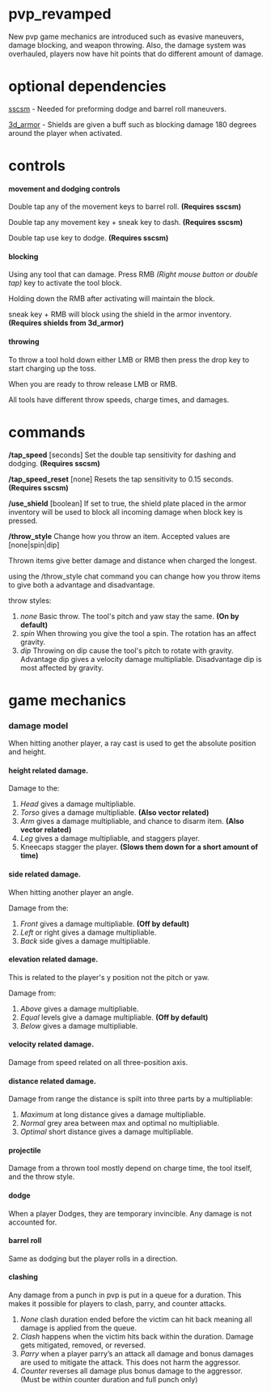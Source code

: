 # pvp_revamped

New pvp game mechanics are introduced such as evasive maneuvers, damage blocking, and weapon throwing. Also, the damage system was overhauled, players now have hit points that do different amount of damage.

# optional dependencies
[sscsm](https://forum.minetest.net/viewtopic.php?t=23504) - Needed for preforming dodge and barrel roll maneuvers.

[3d_armor](https://forum.minetest.net/viewtopic.php?t=4654) - Shields are given a buff such as blocking damage 180 degrees around the player when activated.

# controls

#### movement and dodging controls

Double tap any of the movement keys to barrel roll. **(Requires sscsm)**

Double tap any movement key + sneak key to dash. **(Requires sscsm)**

Double tap use key to dodge. **(Requires sscsm)**

#### blocking

Using any tool that can damage. Press RMB *(Right mouse button or double tap)* key to activate the tool block.

Holding down the RMB after activating will maintain the block.

sneak key + RMB will block using the shield in the armor inventory. **(Requires shields from 3d_armor)**

#### throwing

To throw a tool hold down either LMB or RMB then press the drop key to start charging up the toss.

When you are ready to throw release LMB or RMB.

All tools have different throw speeds, charge times, and damages.

# commands
**/tap_speed** [seconds] Set the double tap sensitivity for dashing and dodging. **(Requires sscsm)**

**/tap_speed_reset** [none] Resets the tap sensitivity to 0.15 seconds. **(Requires sscsm)**

**/use_shield** [boolean] If set to true, the shield plate placed in the armor inventory will be used to block all incoming damage when block key is pressed.

**/throw_style** Change how you throw an item. Accepted values are [none|spin|dip]

Thrown items give better damage and distance when charged the longest.

using the /throw_style chat command you can change how you throw items to give both a advantage and disadvantage.

throw styles:
1. *none* Basic throw. The tool's pitch and yaw stay the same. **(On by default)**
2. *spin* When throwing you give the tool a spin. The rotation has an affect gravity.
3. *dip* Throwing on dip cause the tool's pitch to rotate with gravity. Advantage dip gives a velocity damage multipliable. Disadvantage dip is most affected by gravity.

# game mechanics

### damage model
When hitting another player, a ray cast is used to get the absolute position and height.

#### height related damage.
Damage to the:
1. *Head* gives a damage multipliable.
2. *Torso* gives a damage multipliable. **(Also vector related)**
3. *Arm* gives a damage multipliable, and chance to disarm item. **(Also vector related)**
4. *Leg* gives a damage multipliable, and staggers player.
5. Kneecaps stagger the player. **(Slows them down for a short amount of time)**

#### side related damage.
When hitting another player an angle.

Damage from the:
1. *Front* gives a damage multipliable. **(Off by default)**
2. *Left* or right gives a damage multipliable.
3. *Back* side gives a damage multipliable.

#### elevation related damage.
This is related to the player's y position not the pitch or yaw.

Damage from:
1. *Above* gives a damage multipliable.
2. *Equal* levels give a damage multipliable. **(Off by default)**
3. *Below* gives a damage multipliable.

#### velocity related damage.
Damage from speed related on all three-position axis.

#### distance related damage.
Damage from range the distance is spilt into three parts by a multipliable:
1. *Maximum* at long distance gives a damage multipliable.
2. *Normal* grey area between max and optimal no multipliable.
3. *Optimal* short distance gives a damage multipliable.

#### projectile
Damage from a thrown tool mostly depend on charge time, the tool itself, and the throw style.

#### dodge
When a player Dodges, they are temporary invincible. Any damage is not accounted for.

#### barrel roll
Same as dodging but the player rolls in a direction.

#### clashing
Any damage from a punch in pvp is put in a queue for a duration. This makes it possible for players to clash, parry, and counter attacks.

1.	*None* clash duration ended before the victim can hit back meaning all damage is applied from the queue.
2.	*Clash* happens when the victim hits back within the duration. Damage gets mitigated, removed, or reversed.
3.	*Parry* when a player parry’s an attack all damage and bonus damages are used to mitigate the attack. This does not harm the aggressor.
4.	*Counter* reverses all damage plus bonus damage to the aggressor. (Must be within counter duration and full punch only)
